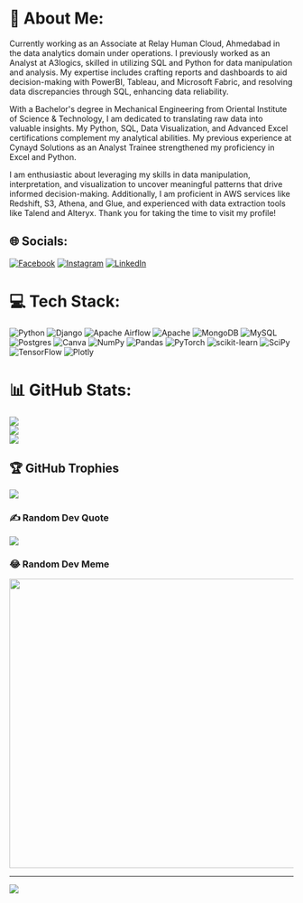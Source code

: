 # 💫 About Me:
Currently working as an Associate at Relay Human Cloud, Ahmedabad in the data analytics domain under operations. I previously worked as an Analyst at A3logics, skilled in utilizing SQL and Python for data manipulation and analysis. My expertise includes crafting reports and dashboards to aid decision-making with PowerBI, Tableau, and Microsoft Fabric, and resolving data discrepancies through SQL, enhancing data reliability.

With a Bachelor's degree in Mechanical Engineering from Oriental Institute of Science & Technology, I am dedicated to translating raw data into valuable insights. My Python, SQL, Data Visualization, and Advanced Excel certifications complement my analytical abilities. My previous experience at Cynayd Solutions as an Analyst Trainee strengthened my proficiency in Excel and Python.

I am enthusiastic about leveraging my skills in data manipulation, interpretation, and visualization to uncover meaningful patterns that drive informed decision-making. Additionally, I am proficient in AWS services like Redshift, S3, Athena, and Glue, and experienced with data extraction tools like Talend and Alteryx. Thank you for taking the time to visit my profile!


## 🌐 Socials:
[![Facebook](https://img.shields.io/badge/Facebook-%231877F2.svg?logo=Facebook&logoColor=white)](https://facebook.com/pandeyankitg) [![Instagram](https://img.shields.io/badge/Instagram-%23E4405F.svg?logo=Instagram&logoColor=white)](https://instagram.com/pandeyankitg) [![LinkedIn](https://img.shields.io/badge/LinkedIn-%230077B5.svg?logo=linkedin&logoColor=white)](https://linkedin.com/in/pandeyankitg) 

# 💻 Tech Stack:
![Python](https://img.shields.io/badge/python-3670A0?style=for-the-badge&logo=python&logoColor=ffdd54) ![Django](https://img.shields.io/badge/django-%23092E20.svg?style=for-the-badge&logo=django&logoColor=white) ![Apache Airflow](https://img.shields.io/badge/Apache%20Airflow-017CEE?style=for-the-badge&logo=Apache%20Airflow&logoColor=white) ![Apache](https://img.shields.io/badge/apache-%23D42029.svg?style=for-the-badge&logo=apache&logoColor=white) ![MongoDB](https://img.shields.io/badge/MongoDB-%234ea94b.svg?style=for-the-badge&logo=mongodb&logoColor=white) ![MySQL](https://img.shields.io/badge/mysql-%2300f.svg?style=for-the-badge&logo=mysql&logoColor=white) ![Postgres](https://img.shields.io/badge/postgres-%23316192.svg?style=for-the-badge&logo=postgresql&logoColor=white) ![Canva](https://img.shields.io/badge/Canva-%2300C4CC.svg?style=for-the-badge&logo=Canva&logoColor=white) ![NumPy](https://img.shields.io/badge/numpy-%23013243.svg?style=for-the-badge&logo=numpy&logoColor=white) ![Pandas](https://img.shields.io/badge/pandas-%23150458.svg?style=for-the-badge&logo=pandas&logoColor=white) ![PyTorch](https://img.shields.io/badge/PyTorch-%23EE4C2C.svg?style=for-the-badge&logo=PyTorch&logoColor=white) ![scikit-learn](https://img.shields.io/badge/scikit--learn-%23F7931E.svg?style=for-the-badge&logo=scikit-learn&logoColor=white) ![SciPy](https://img.shields.io/badge/SciPy-%230C55A5.svg?style=for-the-badge&logo=scipy&logoColor=%white) ![TensorFlow](https://img.shields.io/badge/TensorFlow-%23FF6F00.svg?style=for-the-badge&logo=TensorFlow&logoColor=white) ![Plotly](https://img.shields.io/badge/Plotly-%233F4F75.svg?style=for-the-badge&logo=plotly&logoColor=white)
# 📊 GitHub Stats:
![](https://github-readme-stats.vercel.app/api?username=pandeyankitg&theme=dark&hide_border=false&include_all_commits=true&count_private=true)<br/>
![](https://github-readme-streak-stats.herokuapp.com/?user=pandeyankitg&theme=dark&hide_border=false)<br/>
![](https://github-readme-stats.vercel.app/api/top-langs/?username=pandeyankitg&theme=dark&hide_border=false&include_all_commits=true&count_private=true&layout=compact)

## 🏆 GitHub Trophies
![](https://github-profile-trophy.vercel.app/?username=pandeyankitg&theme=radical&no-frame=false&no-bg=true&margin-w=4)

### ✍️ Random Dev Quote
![](https://quotes-github-readme.vercel.app/api?type=vetical&theme=radical)

### 😂 Random Dev Meme
<img src="https://rm.up.railway.app/" width="512px"/>

---
[![](https://visitcount.itsvg.in/api?id=pandeyankitg&icon=0&color=0)](https://visitcount.itsvg.in)

<!-- Proudly created with GPRM ( https://gprm.itsvg.in ) -->
